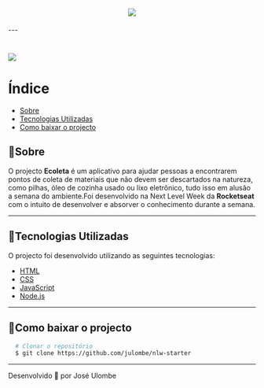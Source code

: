 <h1 align="center">
    <img src="https://ik.imagekit.io/jlzh3neixu/ecoleta_w_eXZA8BlLw.png">
</h1>
---

<h1>
    <img src="https://ik.imagekit.io/jlzh3neixu/20200609_175304_kcnafhnqu.gif">
</h1>

# Índice
  - [Sobre](#sobre)
  - [Tecnologias Utilizadas](#tecnologias-utilizadas)
  - [Como baixar o projecto](#como-baixar-o-projecto)


## 🎯Sobre

O projecto **Ecoleta** é um aplicativo para ajudar pessoas a encontrarem pontos de coleta de materiais que não devem ser descartados na natureza, como pilhas, óleo de cozinha usado ou lixo eletrônico, tudo isso em alusão a semana do ambiente.Foi desenvolvido na Next Level Week da **Rocketseat** com o intuito de desenvolver e absorver o conhecimento durante a semana.

---

## 🚀Tecnologias Utilizadas

O projecto foi desenvolvido utilizando as seguintes tecnologias:

- [HTML](https://www.learn-html.org/)
- [CSS](https://www.w3.org/Style/CSS/Overview.en.html)
- [JavaScript](http://www.ecma-international.org/ecma-262/6.0/)
- [Node.js](https://nodejs.org)

---
  
 ## 📁Como baixar o projecto
  ```bash
    # Clonar o repositório
    $ git clone https://github.com/julombe/nlw-starter

  ```
  ---
  Desenvolvido 💜 por José Ulombe

